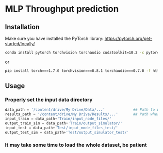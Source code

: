 # MLP Throughput prediction

## Installation

Make sure you have installed the PyTorch library: https://pytorch.org/get-started/locally/
```bash
conda install pytorch torchvision torchaudio cudatoolkit=10.2 -c pytorch
```
or
```bash
pip install torch===1.7.0 torchvision===0.8.1 torchaudio===0.7.0 -f https://download.pytorch.org/whl/torch_stable.html
```


## Usage

### Properly set the input data directory
```python
data_path = '/content/drive/My Drive/Data/...'             ## Path to where data is stored
results_path = '/content/drive/My Drive/Results/...'       ## Path where results will be stored
input_train = data_path+'Train/input_node_files/'
output_train_sim = data_path+'Train/output_simulator/'
input_test = data_path+'Test/input_node_files_test/'
output_test_sim = data_path+'Test/output_simulator_test/'
```

### It may take some time to load the whole dataset, be patient
